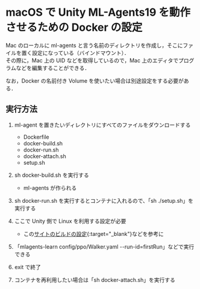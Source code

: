 # macOS で Unity ML-Agents19 を動作させるための Docker の設定

Mac のローカルに ml-agents と言う名前のディレクトリを作成し，そこにファイルを置く設定になっている（バインドマウント）．  
その際に，Mac 上の UID などを取得しているので，Mac 上のエディタでプログラムなどを編集することができる．  

なお，Docker の名前付き Volume を使いたい場合は別途設定をする必要がある．  

## 実行方法
1. ml-agent を置きたいディレクトリにすべてのファイルをダウンロードする
   * Dockerfile
   * docker-build.sh
   * docker-run.sh
   * docker-attach.sh
   * setup.sh

2. sh docker-build.sh を実行する
   * ml-agents が作られる
3. sh docker-run.sh を実行するとコンテナに入れるので、「sh ./setup.sh」を実行する
4. ここで Unity 側で Linux を利用する設定が必要
   * この[サイトのビルドの設定](https://qiita.com/kai_kou/items/6fbb8d7aa9d39820428b){:target="_blank"}などを参考に
6. 「mlagents-learn config/ppo/Walker.yaml --run-id=firstRun」などで実行できる
7. exit で終了
8. コンテナを再利用したい場合は「sh docker-attach.sh」を実行する
